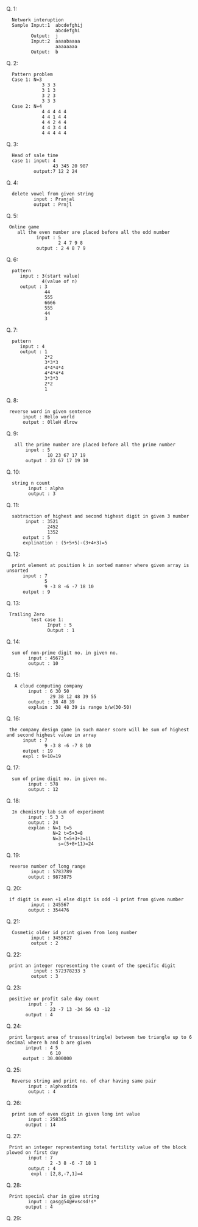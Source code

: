 Q. 1:

      Network interuption
      Sample Input:1  abcdefghij
                      abcdefghi
             Output:  j
             Input:2  aaaabaaaa
                      aaaaaaaa 
             Output:  b

Q. 2: 

      Pattern problem
      Case 1: N=3
                 3 3 3
                 3 1 3
                 3 2 3
                 3 3 3
      Case 2: N=4
                 4 4 4 4 4
                 4 4 1 4 4
                 4 4 2 4 4
                 4 4 3 4 4
                 4 4 4 4 4

Q. 3:

      Head of sale time
      case 1: input: 4
                     43 345 20 987
              output:7 12 2 24

Q. 4:

      delete vowel from given string
              input : Pranjal
              output : Prnjl

Q. 5:

     Online game
        all the even number are placed before all the odd number
               input : 5
                       2 4 7 9 8
               output : 2 4 8 7 9

Q. 6:

      pattern
         input : 3(start value)
                 4(value of n)
         output : 3
                  44
                  555
                  6666
                  555
                  44
                  3

Q. 7:

      pattern
         input : 4
         output : 1
                  2*2
                  3*3*3
                  4*4*4*4
                  4*4*4*4
                  3*3*3
                  2*2
                  1

Q. 8:

     reverse word in given sentence
          input : Hello world
          output : 0lleH dlrow

Q. 9:

       all the prime number are placed before all the prime number
           input : 5
                   10 23 67 17 19
           output : 23 67 17 19 10

Q. 10:

      string n count  
            input : alpha
            output : 3

Q. 11:

      sabtraction of highest and second highest digit in given 3 number
           input : 3521
                   2452
                   1352
          output : 5
          explination : (5+5+5)-(3+4+3)=5 

Q. 12:

      print element at position k in sorted manner where given array is unsorted
          input : 7
                  5
                  9 -3 8 -6 -7 18 10
          output : 9

Q. 13:

     Trailing Zero
             test case 1:
                   Input : 5
                   Output : 1


Q. 14:

      sum of non-prime digit no. in given no.
            input : 45673
            output : 10

Q. 15:

       A cloud computing company
            input : 6 30 50
                    29 38 12 48 39 55
            output : 38 48 39
            explain : 38 48 39 is range b/w(30-50)

Q. 16:

     the company design game in such maner score will be sum of highest and second highest value in array
          input : 7
                  9 -3 8 -6 -7 8 10
          output : 19
          expl : 9+10=19 

Q. 17:

      sum of prime digit no. in given no.
            input : 578
            output : 12

Q. 18:

      In chemistry lab sum of experiment
            input : 5 3 3
            output : 24
            explan : N=1 t=5
                     N=2 t=5+3=8
                     N=3 t=5+3+3=11
                       s=(5+8+11)=24

Q. 19:

     reverse number of long range
             input : 5783789
            output : 9873875

Q. 20:

     if digit is even +1 else digit is odd -1 print from given number 
             input : 245567
            output : 354476

Q. 21:

      Cosmetic older id print given from long number
             input : 3455627
             output : 2

Q. 22:

     print an integer representing the count of the specific digit
              input : 572378233 3
             output : 3

Q. 23:

     positive or profit sale day count
            input : 7
                    23 -7 13 -34 56 43 -12
           output : 4

Q. 24:

     print largest area of trusses(tringle) between two triangle up to 6 decimal where h and b are given
           intput : 4 5
                    6 10
          output : 30.000000

Q. 25:

      Reverse string and print no. of char having same pair
            input : alphxxdida
            output : 4

Q. 26: 

      print sum of even digit in given long int value
            input : 258345
           output : 14

Q. 27:

     Print an integer represtenting total fertility value of the block plowed on first day
            input : 7
                    2 -3 8 -6 -7 18 1
            output : 4
             expl : [2,8,-7,1]=4

Q. 28:

     Print special char in give string
            input : gasgg54@#vscsd!s*
           output : 4

Q. 29:

     